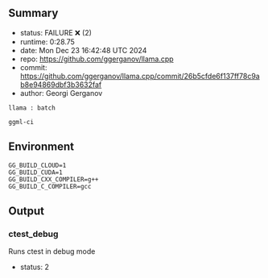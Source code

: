 ## Summary

- status:  FAILURE ❌ (2)
- runtime: 0:28.75
- date:    Mon Dec 23 16:42:48 UTC 2024
- repo:    https://github.com/ggerganov/llama.cpp
- commit:  https://github.com/ggerganov/llama.cpp/commit/26b5cfde6f137ff78c9ab8e94869dbf3b3632faf
- author:  Georgi Gerganov
```
llama : batch

ggml-ci
```

## Environment

```
GG_BUILD_CLOUD=1
GG_BUILD_CUDA=1
GG_BUILD_CXX_COMPILER=g++
GG_BUILD_C_COMPILER=gcc
```

## Output

### ctest_debug

Runs ctest in debug mode
- status: 2
```

```

